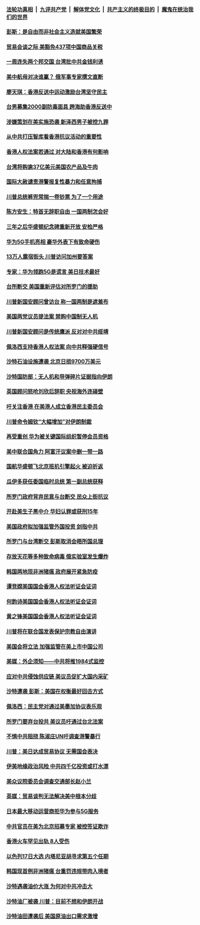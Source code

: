 ####  [法轮功真相](../../../../basic/blob/master/README.md?t=09201626) &nbsp;|&nbsp; [九评共产党](../../../../9ping.md/blob/master/README.md?t=09201626) &nbsp;|&nbsp; [解体党文化](../../../../jtdwh.md/blob/master/README.md?t=09201626)  &nbsp;|&nbsp; [共产主义的终极目的](../../../../gczydzjmd.md/blob/master/README.md?t=09201626) &nbsp;|&nbsp; [魔鬼在统治我们的世界](../../../../mgztzwmdsj.md/blob/master/README.md?t=09201626) 

#### [彭斯：是自由而非社会主义造就美国繁荣](../pages/nsc418/n11534894.md?t=09201626) 

#### [贸易会谈之际 美豁免437项中国商品关税](../pages/nsc418/n11534771.md?t=09201626) 

#### [一周连失两个邦交国 台湾批中共金钱利诱](../pages/nsc418/n11534689.md?t=09201626) 

#### [美中航母对决谁赢？ 俄军事专家撰文直断](../pages/nsc418/n11534598.md?t=09201626) 

#### [廖天琪：香港反送中运动激励台湾坚守民主](../pages/nsc418/n11533557.md?t=09201626) 

#### [台男募集2000副防毒面具 跨海助香港反送中](../pages/nsc418/n11534312.md?t=09201626) 

#### [涉嫌策划在美实施恐袭 新泽西男子被控九罪](../pages/nsc418/n11533677.md?t=09201626) 

#### [从中共打压智库看香港抗议活动的重要性](../pages/nsc418/n11533576.md?t=09201626) 

#### [香港人权法案若通过 对大陆和香港有何影响](../pages/nsc418/n11533321.md?t=09201626) 

#### [台湾将购逾37亿美元美国农产品及牛肉](../pages/nsc418/n11533201.md?t=09201626) 

#### [国际大赦谴责港警报复性暴力和任意拘捕](../pages/nsc418/n11532985.md?t=09201626) 

#### [川普总统裤兜常揣一卷钞票 为了一个用途](../pages/nsc418/n11533082.md?t=09201626) 

#### [陈方安生：特首无辞职自由 一国两制怎会好](../pages/nsc418/n11533097.md?t=09201626) 

#### [三年之后华盛顿纪念碑重新开放 安检严格](../pages/nsc418/n11532667.md?t=09201626) 

#### [华为5G手机亮相 豪华外表下有致命硬伤](../pages/nsc418/n11532724.md?t=09201626) 

#### [13万人露宿街头 川普访问加州要答案](../pages/nsc418/n11532672.md?t=09201626) 

#### [专家：华为领跑5G是谎言 美日技术最好](../pages/nsc418/n11532066.md?t=09201626) 

#### [台所断交 美国重新评估对所罗门的援助](../pages/nsc418/n11531087.md?t=09201626) 

#### [川普新国安顾问曾访台 称一国两制是遮羞布](../pages/nsc418/n11531031.md?t=09201626) 

#### [美国两党议员提法案 禁购中国制无人机](../pages/nsc418/n11530772.md?t=09201626) 

#### [川普新国安顾问是传统鹰派 反对对中共绥靖](../pages/nsc418/n11530608.md?t=09201626) 

#### [佩洛西支持香港人权法案 向中共释强硬信号](../pages/nsc418/n11530716.md?t=09201626) 

#### [沙特石油设施遭袭 北京日损9700万美元](../pages/nsc418/n11530752.md?t=09201626) 

#### [沙特国防部：无人机和导弹碎片证据指向伊朗](../pages/nsc418/n11530299.md?t=09201626) 

#### [英国顾问怒呛刘欣后辞职 央视海外连碰壁](../pages/nsc418/n11530296.md?t=09201626) 

#### [吁关注香港 在美港人成立香港民主委员会](../pages/nsc418/n11530339.md?t=09201626) 

#### [川普命令姆钦“大幅增加”对伊朗制裁](../pages/nsc418/n11530051.md?t=09201626) 

#### [再受重创 华为被关键国际组织暂停会员资格](../pages/nsc418/n11530164.md?t=09201626) 

#### [美中联合国角力 阿富汗议案中删一带一路](../pages/nsc418/n11530105.md?t=09201626) 

#### [国航华盛顿飞北京班机引擎起火 被迫折返](../pages/nsc418/n11529721.md?t=09201626) 

#### [瓜伊多获任委国临时总统 第一副总统获释](../pages/nsc418/n11529663.md?t=09201626) 

#### [所罗门政府背弃民意与台断交 民众上街抗议](../pages/nsc418/n11529236.md?t=09201626) 

#### [开赴美生子黑中介 华妇认罪或获刑15年](../pages/nsc418/n11529520.md?t=09201626) 

#### [美国政府拟加强监管外国投资 剑指中共](../pages/nsc418/n11529435.md?t=09201626) 

#### [所罗门与台湾断交 彭斯取消会晤所国总理](../pages/nsc418/n11529375.md?t=09201626) 

#### [存放天花等多种致命病毒 俄实验室发生爆炸](../pages/nsc418/n11529146.md?t=09201626) 

#### [韩国两地现非洲猪瘟 政府展开紧急防疫](../pages/nsc418/n11529026.md?t=09201626) 

#### [谭竞嫦美国国会香港人权法听证会证词](../pages/nsc418/n11528893.md?t=09201626) 

#### [何韵诗美国国会香港人权法听证会证词](../pages/nsc418/n11528888.md?t=09201626) 

#### [黄之锋美国国会香港人权法听证会证词](../pages/nsc418/n11528854.md?t=09201626) 

#### [川普将在联合国发表保护宗教自由演讲](../pages/nsc418/n11528441.md?t=09201626) 

#### [美国会将立法 加强监管在美上市中国公司](../pages/nsc418/n11528364.md?t=09201626) 

#### [美媒：外企须知——中共将推1984式监控](../pages/nsc418/n11528327.md?t=09201626) 

#### [应对中共侵蚀供应链 美议员促扩大国内采矿](../pages/nsc418/n11528320.md?t=09201626) 

#### [沙特遭袭 彭斯：美国在权衡最好回击方式](../pages/nsc418/n11528147.md?t=09201626) 

#### [佩洛西：民主党对通过美墨加协议表乐观](../pages/nsc418/n11527937.md?t=09201626) 

#### [所罗门要弃台投共 美议员吁通过台北法案](../pages/nsc418/n11528044.md?t=09201626) 

#### [不惧中共阻挠 陈淑庄UN吁调查港警暴行](../pages/nsc418/n11528003.md?t=09201626) 

#### [川普：美日达成贸易协议 无需国会表决](../pages/nsc418/n11527734.md?t=09201626) 

#### [伊美地缘政治风险 中共四千亿投资或打水漂](../pages/nsc418/n11527587.md?t=09201626) 

#### [美众议院委员会调查交通部长赵小兰](../pages/nsc418/n11527828.md?t=09201626) 

#### [英媒：贸易谈判无法解决美中根本分歧](../pages/nsc418/n11527167.md?t=09201626) 

#### [日本最大移动运营商拒华为参与5G服务](../pages/nsc418/n11527688.md?t=09201626) 

#### [中共官员在美为北京招募专家 被控签证欺诈](../pages/nsc418/n11527206.md?t=09201626) 

#### [香港火车罕见出轨 8人受伤](../pages/nsc418/n11527373.md?t=09201626) 

#### [以色列17日大选 内塔尼亚胡寻求第五个任期](../pages/nsc418/n11527203.md?t=09201626) 

#### [韩国现首例非洲猪瘟 台重罚违规带肉入境者](../pages/nsc418/n11526626.md?t=09201626) 

#### [沙特遇袭油价大涨 为何对中共冲击大](../pages/nsc418/n11526270.md?t=09201626) 

#### [沙特油厂被袭 川普：目前不想和伊朗开战](../pages/nsc418/n11526190.md?t=09201626) 

#### [沙特油田遭袭后 美国原油出口需求激增](../pages/nsc418/n11525988.md?t=09201626) 

